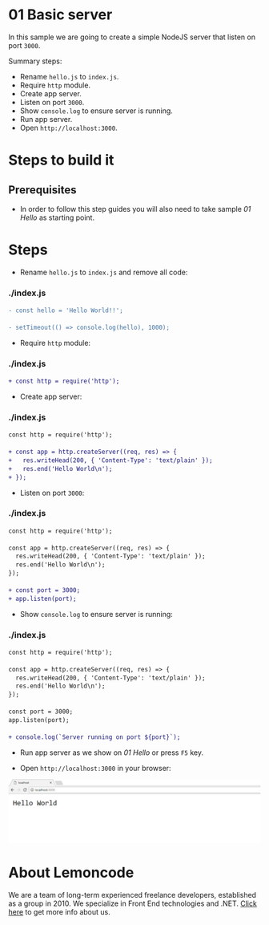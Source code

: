 # 01 Basic server

In this sample we are going to create a simple NodeJS server that listen on port `3000`.

Summary steps:

- Rename `hello.js` to `index.js`.
- Require `http` module.
- Create app server.
- Listen on port `3000`.
- Show `console.log` to ensure server is running.
- Run app server.
- Open `http://localhost:3000`.

# Steps to build it

## Prerequisites

- In order to follow this step guides you will also need to take sample _01 Hello_ as starting point.

# Steps

- Rename `hello.js` to `index.js` and remove all code:

### ./index.js

```diff
- const hello = 'Hello World!!';

- setTimeout(() => console.log(hello), 1000);

```

- Require `http` module:

### ./index.js

```diff
+ const http = require('http');

```

- Create app server:

### ./index.js

```diff
const http = require('http');

+ const app = http.createServer((req, res) => {
+   res.writeHead(200, { 'Content-Type': 'text/plain' });
+   res.end('Hello World\n');
+ });


```

- Listen on port `3000`:

### ./index.js

```diff
const http = require('http');

const app = http.createServer((req, res) => {
  res.writeHead(200, { 'Content-Type': 'text/plain' });
  res.end('Hello World\n');
});

+ const port = 3000;
+ app.listen(port);


```

- Show `console.log` to ensure server is running:

### ./index.js

```diff
const http = require('http');

const app = http.createServer((req, res) => {
  res.writeHead(200, { 'Content-Type': 'text/plain' });
  res.end('Hello World\n');
});

const port = 3000;
app.listen(port);

+ console.log(`Server running on port ${port}`);

```

- Run app server as we show on _01 Hello_ or press `F5` key.

- Open `http://localhost:3000` in your browser:

![open server in browser](../../99%20Resources/00%20Intro/02%20Basic%20Server/open%20server%20in%20browser.png)

# About Lemoncode

We are a team of long-term experienced freelance developers, established as a group in 2010.
We specialize in Front End technologies and .NET. [Click here](http://lemoncode.net/services/en/#en-home) to get more info about us.
